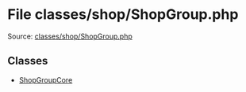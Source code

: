 File classes/shop/ShopGroup.php
=========

Source: [classes/shop/ShopGroup.php](https://github.com/PrestaShop/PrestaShop/blob/1.6.1.1/classes/shop/ShopGroup.php)


Classes
-------

* [ShopGroupCore](class.ShopGroupCore.md)

